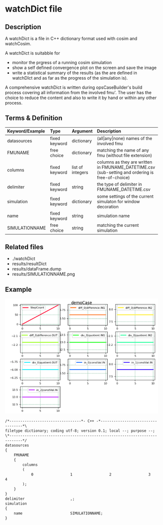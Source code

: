 # watchDict file

## Description

A watchDict is a file in C++ dictionary format used with cosim and watchCosim.

A watchDict is suitabble for
* monitor the prgress of a running cosim simulation
* show a self defined convergence plot on the screen and save the image
* write a statistical summary of the results (as the are defined in watchDIct and as far as the progress of the simulation is).

A comprehensive watchDict is written during opsCaseBuilder's build process covering all information from the involved fmu'.
The user has the choice to reduce the content and also to write it by hand or within any other process.

## Terms & Definition

| Keyword/Example | Type          | Argument           | Description |
| :-------------- | :------------ | :----------------- | :---------- |
| datasources     | fixed keyword | dictionary         | (all\|any\|none) names of the involved fmu |
| FMUNAME         | free choice   | dictionary         | matching the name of any fmu (without file extension) |
| columns         | fixed keyword | list of integers   | columns as they are written in FMUNAME_DATETIME.csv (sub-setting and ordering is free-of-choice)  |
| delimiter       | fixed keyword | string             | the type of delimiter in FMUNAME_DATETIME.csv |
| simulation      | fixed keyword | dictionary         | some settings of the current simulaton for window decoration |
| name            | fixed keyword | string             | simulation name |
| SIMULATIONNAME  | free choice   | string             | matching the current simulation |

## Related files
* ./watchDict
* results/resultDict
* results/dataFrame.dump
* results/SIMULATIONNAME.png

## Example

![convergence plot example](demoCase.png)

~~~
/*---------------------------------*- C++ -*----------------------------------*\
filetype dictionary; coding utf-8; version 0.1; local --; purpose --;
\*----------------------------------------------------------------------------*/
datasources
{
    FMUNAME
    {
        columns
        (
            0                 1                 2                 3                 4
        );
    }
}
delimiter                     ,;
simulation
{
    name                      SIMULATIONNAME;
}
~~~
